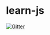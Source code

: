 # learn-js

[![Gitter](https://badges.gitter.im/diskszk_learn-js/community.svg)](https://gitter.im/diskszk_learn-js/community?utm_source=badge&utm_medium=badge&utm_campaign=pr-badge&utm_content=badge)